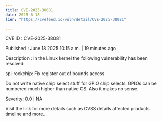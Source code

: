 ```yaml
---
title: CVE-2025-38081
date: 2025-6-18
lien: "https://cvefeed.io/vuln/detail/CVE-2025-38081"

---
```


CVE ID : CVE-2025-38081

Published :  June 18
2025
10:15 a.m. | 19 minutes ago

Description : In the Linux kernel
the following vulnerability has been resolved:

spi-rockchip: Fix register out of bounds access

Do not write native chip select stuff for GPIO chip selects.
GPIOs can be numbered much higher than native CS.
Also
it makes no sense.

Severity: 0.0 | NA

Visit the link for more details
such as CVSS details
affected products
timeline
and more...
